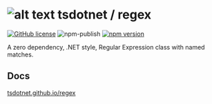 # ![alt text](https://avatars1.githubusercontent.com/u/64487547?s=30 "tsdotnet") tsdotnet / regex

[![GitHub license](https://img.shields.io/badge/license-MIT-blue.svg?style=flat-square)](https://github.com/tsdotnet/regex/blob/master/LICENSE)
![npm-publish](https://github.com/tsdotnet/regex/workflows/npm-publish/badge.svg)
[![npm version](https://img.shields.io/npm/v/@tsdotnet/regex.svg?style=flat-square)](https://www.npmjs.com/package/@tsdotnet/regex)

A zero dependency, .NET style, Regular Expression class with named matches.

## Docs

[tsdotnet.github.io/regex](https://tsdotnet.github.io/regex/)
